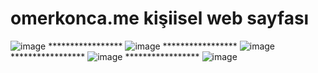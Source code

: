# omerkonca.me kişiisel web sayfası 
![image](https://user-images.githubusercontent.com/65457096/198896376-9ce7fbcc-05f0-417c-ae85-696238044093.png)   *****************
![image](https://user-images.githubusercontent.com/65457096/198896389-4dce60cd-e1c3-466e-b667-c2c33aea8bd8.png)   *****************
![image](https://user-images.githubusercontent.com/65457096/198896450-94abdebe-98eb-4dbb-8d7c-7ba77f73a8ae.png)   *****************
![image](https://user-images.githubusercontent.com/65457096/198896466-455da431-c39d-40d5-bc3e-19d95cb909bb.png)   *****************
![image](https://user-images.githubusercontent.com/65457096/198896477-870b982c-9cc4-43c3-bd96-7d219cc2166d.png)
  

 

